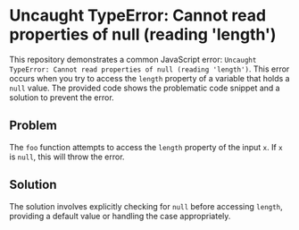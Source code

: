 # Uncaught TypeError: Cannot read properties of null (reading 'length')

This repository demonstrates a common JavaScript error: `Uncaught TypeError: Cannot read properties of null (reading 'length')`.  This error occurs when you try to access the `length` property of a variable that holds a `null` value.  The provided code shows the problematic code snippet and a solution to prevent the error. 

## Problem

The `foo` function attempts to access the `length` property of the input `x`. If `x` is `null`, this will throw the error.

## Solution

The solution involves explicitly checking for `null` before accessing `length`, providing a default value or handling the case appropriately.
